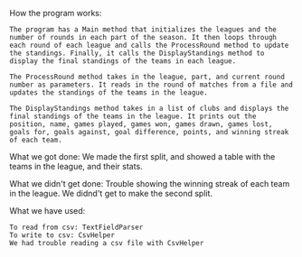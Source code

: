 How the program works:

    The program has a Main method that initializes the leagues and the number of rounds in each part of the season. It then loops through each round of each league and calls the ProcessRound method to update the standings. Finally, it calls the DisplayStandings method to display the final standings of the teams in each league.

    The ProcessRound method takes in the league, part, and current round number as parameters. It reads in the round of matches from a file and updates the standings of the teams in the league.

    The DisplayStandings method takes in a list of clubs and displays the final standings of the teams in the league. It prints out the position, name, games played, games won, games drawn, games lost, goals for, goals against, goal difference, points, and winning streak of each team.


What we got done:
    We made the first split, and showed a table with the teams in the league, and their stats. 


What we didn't get done:
    Trouble showing the winning streak of each team in the league.
    We didnd't get to make the second split.

What we have used:

    To read from csv: TextFieldParser
    To write to csv: CsvHelper
    We had trouble reading a csv file with CsvHelper